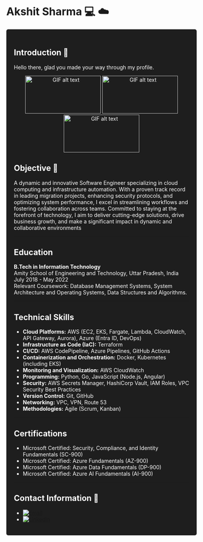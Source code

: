 # Akshit Sharma :computer: :cloud:

<div style="background-color: #1E1E1E; color: #FFFFFF; padding: 20px; border-radius: 5px;">

## Introduction :wave:

Hello there, glad you made your way through my profile.

<p align="center">
  <img src="https://media.giphy.com/media/rJsMvyk7AHHiW9qKLM/giphy.gif" alt="GIF alt text" width="200" height="100">
  <img src="https://media.giphy.com/media/13HgwGsXF0aiGY/giphy.gif" alt="GIF alt text" width="200" height="100">
  <img src="https://media.giphy.com/media/scZPhLqaVOM1qG4lT9/giphy.gif" alt="GIF alt text" width="200" height="100">
</p>

## Objective :dart:

A dynamic and innovative Software Engineer specializing in cloud computing and infrastructure automation. With a proven track record in leading migration projects, enhancing security protocols, and optimizing system performance, I excel in streamlining workflows and fostering collaboration across teams. Committed to staying at the forefront of technology, I aim to deliver cutting-edge solutions, drive business growth, and make a significant impact in dynamic and collaborative environments

---

## Education
**B.Tech in Information Technology**  
Amity School of Engineering and Technology, Uttar Pradesh, India  
July 2018 - May 2022  
Relevant Coursework: Database Management Systems, System Architecture and Operating Systems, Data Structures and Algorithms.

---

## Technical Skills

- **Cloud Platforms:** AWS (EC2, EKS, Fargate, Lambda, CloudWatch, API Gateway, Aurora), Azure (Entra ID, DevOps)
- **Infrastructure as Code (IaC):** Terraform
- **CI/CD:** AWS CodePipeline, Azure Pipelines, GitHub Actions
- **Containerization and Orchestration:** Docker, Kubernetes (including EKS)
- **Monitoring and Visualization:** AWS CloudWatch
- **Programming:** Python, Go, JavaScript (Node.js, Angular)
- **Security:** AWS Secrets Manager, HashiCorp Vault, IAM Roles, VPC Security Best Practices
- **Version Control:** Git, GitHub
- **Networking:** VPC, VPN, Route 53
- **Methodologies:** Agile (Scrum, Kanban)

---
## Certifications
- Microsoft Certified: Security, Compliance, and Identity Fundamentals (SC-900)
- Microsoft Certified: Azure Fundamentals (AZ-900)
- Microsoft Certified: Azure Data Fundamentals (DP-900)
- Microsoft Certified: Azure AI Fundamentals (AI-900)

---
## Contact Information :email:
- [![Email](https://img.shields.io/badge/Email-%E2%9C%89%EF%B8%8F-brightgreen)](mailto:akshit7165@gmail.com)
- [![LinkedIn](https://img.shields.io/badge/LinkedIn-%F0%9F%93%8A-blue)](https://www.linkedin.com/in/akshit7165)


</div>
